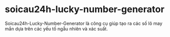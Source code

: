 # soicau24h-lucky-number-generator
Soicau24h-Lucky-Number-Generator là công cụ giúp tạo ra các số lô may mắn dựa trên các yếu tố ngẫu nhiên và xác suất.
